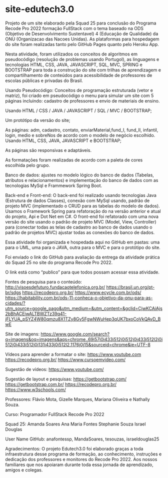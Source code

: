 # site-edutech3.0 
Projeto de um site elaborado pela Squad 25 para conclusão do Programa Recode Pro 2022 formação FullStack com o tema baseado na ODS (Objetivo de Desenvolvimento Sustentavel) 4 (Educação de Qualidade) da ONU (Organizacao das Nacoes Unidas). As plataformas para hospedagem do site foram realizadas tanto pelo GitHub Pages quanto pelo Heroku App.

Nesta atividade, foram utilizados os conceitos de algoritmos em pseudocódigo (resolução de problemas usando Portugol), as linguagens e tecnologias HTML, CSS, JAVA, JAVASCRIPT, SQL, MVC, SPRING e BOOTSTRAP para toda a construção do site com trilhas de aprendizagem e compartilhamento de conteúdos para acessibilidade de professores de escolas públicas e privadas do Brasil.

Usando Pseudocódigo:
Conceitos de programação estruturada (vetor e matriz), foi criado em pseudocódigo o menu para simular um site com 5 páginas incluindo: cadastro de professores e envio de materiais de ensino.

Usando HTML / CSS / JAVA / JAVASCRIPT / SQL / MVC / BOOTSTRAP;

Um protótipo da versão do site;

As páginas: adm, cadastro, contato, enviarMaterial,fund_I, fund_II, infantil, login, medio e sobreNos de acordo com o modelo de negócio escolhido. Usando HTML, CSS, JAVA, JAVASCRIPT e BOOTSTRAP;

As páginas são responsivas e adaptáveis.

As formatações foram realizadas de acordo com a paleta de cores escolhida pelo grupo.

Banco de dados: ajustes no modelo lógico do banco de dados (Tabelas, atributos e relacionamentos) e implementação do banco de dados com as tecnologias MySql e Frammework Spring Boot.

Back-end e Front-end: 
O back-end foi realizado usando tecnologias Java (Estrutura de dados Classes), conexão com MySql usando, padrão de projeto MVC (implementado o CRUD para as tabelas do modelo de dados). Usamos o Framework Spring para refatoração do na versão anterior e atual do projeto, Api e Dot Net em C#.
O front-end foi refatorado com uma nova versão do site usando o padrão de projeto MVC (Model, View, Controller) para (conectar todas as telas de cadastro ao banco de dados usando o padrão de projetos MVC) ajustar todas as conexões do banco de dados.

Essa atividade foi organizada e hospedada aqui no GitHub em pastas: uma para o UML, uma para o JAVA, outra para o MVC e para o protótipo do site.

Foi enviado o link do GitHub para avaliação da entrega da atividade prática do Squad 25 no site do programa Recode Pro 2022.

O link está como “publico” para que todos possam acessar essa atividade.

Fontes de pesquisa para o conteúdo: 
http://visoesdefuturo.fundacaotelefonica.org.br/
https://brasil.un.org/pt-br/sdgs
https://recodepro.org.br/
https://www.ecycle.com.br/ods/
https://habitability.com.br/ods-11-conheca-o-objetivo-da-onu-para-as-cidades/?utm_source=google_pago&utm_medium=&utm_content=&gclid=CjwKCAiAjs2bBhACEiwALTBWZTz39q41-jFLYUA_pSYZ4W80qmzu8X1TZy8Gv5FgwNWuHep3qUK7bxoCoVkQAvD_BwE

Site de imagens:
https://www.google.com/search?q=imagens&oq=imagens&aqs=chrome..69i57j0i433i512j0i512j0i433i512l2j0i512j0i433i512j0i131i433j0i512l2.1176j0j15&sourceid=chrome&ie=UTF-8

Vídeos para aprender a formatar o site: 
https://www.youtube.com
https://recodepro.org.br/
https://www.cursoemvideo.com/

Sugestão de vídeos: 
https://www.youtube.com/

Sugestão de layout e pesquisas:
https://getbootstrap.com/
https://getbootstrap.com.br/
https://recodepro.org.br/
https://www.w3schools.com/

Professores: Flávio Mota, Gizelle Marques, Mariana Oliveira e Nathally Souza.

Curso: Programador FullStack Recode Pro 2022

Squad 25:
Amanda Soares
Ana Maria Fontes
Stephanie Souza
Israel Douglas

User Name GitHub: anafontessp, MandaSoares, tesouzas, israeldouglas25

Agradecimentos:
O projeto Edutech3.0 foi elaborado graças a toda infraestrutura desse programa de formação, ao conhecimento, instruções e dedicação dos professores e monitores do Recode Pro 2022. Aos nossos familiares que nos apoiaram durante toda essa jornada de aprendizado, amigos e colegas.
